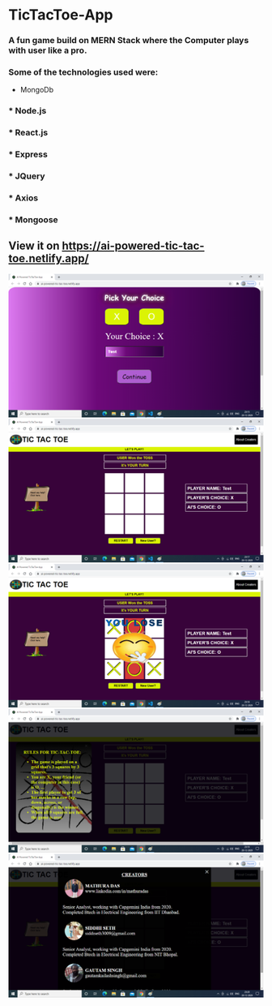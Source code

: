 # TicTacToe-App

### A fun game build on MERN Stack where the Computer plays with user like a pro.
### Some of the technologies used were:
* MongoDb
### * Node.js
### * React.js
### * Express
### * JQuery
### * Axios
### * Mongoose

## View it on https://ai-powered-tic-tac-toe.netlify.app/

![](images/SignUp.png)
![](images/Game.png)
![](images/GameLose.png)
![](images/Rules.png)
![](images/creators.png)
